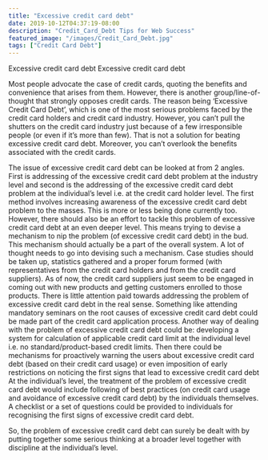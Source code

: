 ```yaml
---
title: "Excessive credit card debt"
date: 2019-10-12T04:37:19-08:00
description: "Credit_Card_Debt Tips for Web Success"
featured_image: "/images/Credit_Card_Debt.jpg"
tags: ["Credit Card Debt"]
---
```


Excessive credit card debt
Excessive credit card debt

Most people advocate the case of credit cards, quoting the benefits and convenience that arises from them. However, there is another group/line-of-thought that strongly opposes credit cards. The reason being ‘Excessive Credit Card Debt’, which is one of the most serious problems faced by the credit card holders and credit card industry. However, you can’t pull the shutters on the credit card industry just because of a few irresponsible people (or even if it’s more than few). That is not a solution for beating excessive credit card debt. Moreover, you can’t overlook the benefits associated with the credit cards. 

The issue of excessive credit card debt can be looked at from 2 angles. First is addressing of the excessive credit card debt problem at the industry level and second is the addressing of the excessive credit card debt problem at the individual’s level i.e. at the credit card holder level. The first method involves increasing awareness of the excessive credit card debt problem to the masses. This is more or less being done currently too. However, there should also be an effort to tackle this problem of excessive credit card debt at an even deeper level. This means trying to devise a mechanism to nip the problem (of excessive credit card debt) in the bud. This mechanism should actually be a part of the overall system. A lot of thought needs to go into devising such a mechanism. Case studies should be taken up, statistics gathered and a proper forum formed (with representatives from the credit card holders and from the credit card suppliers). As of now, the credit card suppliers just seem to be engaged in coming out with new products and getting customers enrolled to those products. There is little attention paid towards addressing the problem of excessive credit card debt in the real sense. Something like attending mandatory seminars on the root causes of excessive credit card debt could be made part of the credit card application process. Another way of dealing with the problem of excessive credit card debt could be: developing a system for calculation of applicable credit card limit at the individual level i.e. no standard/product-based credit limits. Then there could be mechanisms for proactively warning the users about excessive credit card debt (based on their credit card usage) or even imposition of early restrictions on noticing the first signs that lead to excessive credit card debt At the individual’s level, the treatment of the problem of excessive credit card debt would include following of best practices (on credit card usage and avoidance of excessive credit card debt) by the individuals themselves. A checklist or a set of questions could be provided to individuals for recognising the first signs of excessive credit card debt. 

So, the problem of excessive credit card debt can surely be dealt with by putting together some serious thinking at a broader level together with discipline at the individual’s level.

